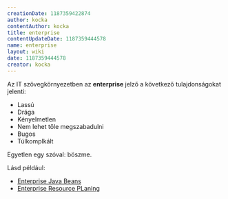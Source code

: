 ```yaml
---
creationDate: 1187359422874 
author: kocka 
contentAuthor: kocka 
title: enterprise 
contentUpdateDate: 1187359444578 
name: enterprise 
layout: wiki 
date: 1187359444578 
creator: kocka 
---
```

Az IT szövegkörnyezetben az __enterprise__ jelző a következő tulajdonságokat jelenti:

*   Lassú
*   Drága
*   Kényelmetlen
*   Nem lehet tőle megszabadulni
*   Bugos
*   Túlkomplkált



Egyetlen egy szóval: böszme.



Lásd például:
*   [Enterprise Java Beans](EJB.html)
*   [Enterprise Resource PLaning](Missing.html)




